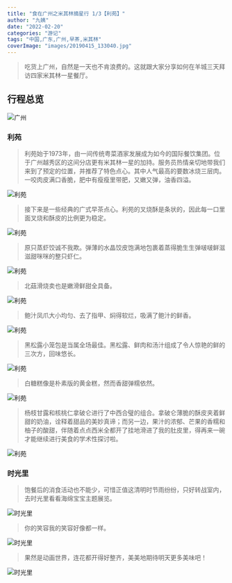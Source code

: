 ```yaml
---
title: "食在广州之米其林摘星行 1/3【利苑】"
author: "九姨"
date: "2022-02-20"
categories: "游记"
tags: "中国,广东,广州,早茶,米其林"
coverImage: "images/20190415_133040.jpg"
---
```


>吃货上广州，自然是一天也不肯浪费的。这就跟大家分享如何在羊城三天拜访四家米其林一星餐厅。

## 行程总览

![广州](images/Capture.png)

### 利苑

>利苑始于1973年，由一间传统粤菜酒家发展成为如今的国际餐饮集团。位于广州越秀区的这间分店更有米其林一星的加持。服务员热情亲切地带我们来到了预定的位置，并推荐了特色点心。其中人气最高的要数冰烧三层肉。一咬肉皮满口香脆，肥中有瘦瘦里带肥，又嫩又弹，油香四溢。

![利苑](images/20190415_130024-e1559081213998.jpg)

>接下来是一些经典的广式早茶点心。利苑的叉烧酥是条状的，因此每一口里面叉烧和酥皮的比例更为稳定。

![利苑](images/20190415_125747.jpg)

>原只蒸虾饺诚不我欺。弹薄的水晶饺皮饱满地包裹着蒸得脆生生弹啵啵鲜滋滋甜咪咪的整只虾仁。

![利苑](images/20190415_130105-e1559081249756.jpg)

>北菇滑烧卖也是嫩滑鲜甜全具备。

![利苑](images/20190415_132307-e1559081329182.jpg)

>鲍汁凤爪大小均匀、去了指甲、焖得软烂，吸满了鲍汁的鲜香。

![利苑](images/20190415_131454.jpg)

>黑松露小笼包是当属全场最佳。黑松露、鲜肉和汤汁组成了令人惊艳的鲜的三次方，回味悠长。

![利苑](images/20190415_130137-e1559081300647.jpg)

>白糖糕像是朴素版的黄金糕，然而香甜弹糯依然。

![利苑](images/20190415_125750.jpg)

>杨枝甘露和核桃仁拿破仑进行了中西合璧的组合。拿破仑薄脆的酥皮夹着鲜甜的奶油，诠释着甜品的美妙真谛；而另一边，果汁的浓郁、芒果的香糯和柚子的酸甜，伴随着点点西米全都开了挂地滑进了我的肚皮里，得再来一碗才能继续进行美食的学术性探讨啦。

![利苑](images/20190415_133040.jpg)

### 时光里

>饱餐后的消食活动也不能少，可惜正值这清明时节雨纷纷，只好转战室内，去时光里看看海绵宝宝主题展览。

![时光里](images/20190415_141816.jpg)

>你的笑容我的笑容好像都一样。

![时光里](images/20190415_145227.jpg)

>果然是动画世界，连花都开得好整齐，美美地期待明天更多美味吧！

![时光里](images/20190415_144828.jpg)
